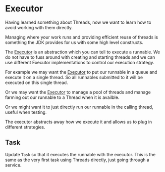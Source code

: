 # Executor

Having learned something about Threads, now we want to learn how to avoid working with them directly.

Managing where your work runs and providing efficient reuse of threads is something the JDK provides for us with some high level constructs.

The <a href="psi_element://java.util.concurrent.Executor">Executor</a> is an abstraction which you can tell to execute a runnable. We do not have to fuss around with creating and starting threads and we can use different Executor implementations to control our execution strategy.

For example we may want the <a href="psi_element://java.util.concurrent.Executor">Executor</a> to put our runnable in a queue and execute it on a single thread. So all runnables submitted to it will be executed on this single thread.

Or we may want the <a href="psi_element://java.util.concurrent.Executor">Executor</a> to manage a pool of threads and manage farming out our runnable to a Thread when it is availble.

Or we might want it to just directly run our runnable in the calling thread, useful when testing.

The executor abstracts away how we execute it and allows us to plug in different strategies.

## Task

Update `Task` so that it executes the runnable with the executor. This is the same as the very first task using Threads directly, just going through a service.